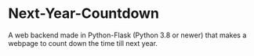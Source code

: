 # Next-Year-Countdown
A web backend made in Python-Flask (Python 3.8 or newer) that makes a webpage to count down the time till next year.
